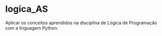 # logica_AS
Aplicar os conceitos aprendidos na disciplina de Lógica de Programação com a linguagem Python.
